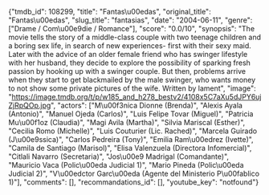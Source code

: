 {"tmdb_id": 108299, "title": "Fantas\u00edas", "original_title": "Fantas\u00edas", "slug_title": "fantasias", "date": "2004-06-11", "genre": ["Drame / Com\u00e9die / Romance"], "score": "0.0/10", "synopsis": "The movie tells the story of a middle-class couple with two teenage children and a boring sex life, in search of new experiences- first with their sexy maid. Later with the advice of an older female friend who has swinger lifestyle with her husband, they decide to explore the possibility of sparking fresh passion by hooking up with a swinger couple. But then, problems arrive when they start to get blackmailed by the male swinger, who wants money to not show some private pictures of the wife. Written by lament", "image": "https://image.tmdb.org/t/p/w185_and_h278_bestv2/4108x5C7aXu5dJPY6ujZjRpQOp.jpg", "actors": ["M\u00f3nica Dionne (Brenda)", "Alexis Ayala (Antonio)", "Manuel Ojeda (Carlos)", "Luis Felipe Tovar (Miguel)", "Patricia Mu\u00f1oz (Claudia)", "Magi Avila (Martha)", "Silvia Mariscal (Esther)", "Cecilia Romo (Michelle)", "Luis Couturier (Lic. Rached)", "Marcela Guirado (J\u00e9ssica)", "Carlos Pedreira (Tony)", "Emilia Ram\u00edrez (Ivette)", "Camila de Santiago (Marisol)", "Elisa Valenzuela (Directora Infomercial)", "Citlali Navarro (Secretaria)", "Jos\u00e9 Madrigal (Comandante)", "Mauricio Vaca (Polic\u00eda Judicial 1)", "Mario Pineda (Polic\u00eda Judicial 2)", "V\u00edctor Garc\u00eda (Agente del Ministerio P\u00fablico 1)"], "comments": [], "recommandations_id": [], "youtube_key": "notfound"}